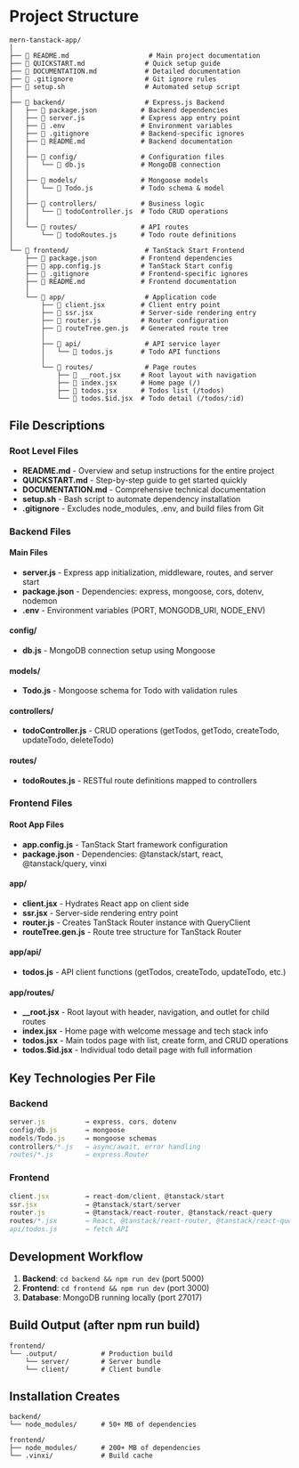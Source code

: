 # Project Structure

```
mern-tanstack-app/
│
├── 📄 README.md                    # Main project documentation
├── 📄 QUICKSTART.md               # Quick setup guide
├── 📄 DOCUMENTATION.md            # Detailed documentation
├── 📄 .gitignore                  # Git ignore rules
├── 🔧 setup.sh                    # Automated setup script
│
├── 📁 backend/                    # Express.js Backend
│   ├── 📄 package.json           # Backend dependencies
│   ├── 📄 server.js              # Express app entry point
│   ├── 📄 .env                   # Environment variables
│   ├── 📄 .gitignore             # Backend-specific ignores
│   ├── 📄 README.md              # Backend documentation
│   │
│   ├── 📁 config/                # Configuration files
│   │   └── 📄 db.js              # MongoDB connection
│   │
│   ├── 📁 models/                # Mongoose models
│   │   └── 📄 Todo.js            # Todo schema & model
│   │
│   ├── 📁 controllers/           # Business logic
│   │   └── 📄 todoController.js  # Todo CRUD operations
│   │
│   └── 📁 routes/                # API routes
│       └── 📄 todoRoutes.js      # Todo route definitions
│
└── 📁 frontend/                   # TanStack Start Frontend
    ├── 📄 package.json           # Frontend dependencies
    ├── 📄 app.config.js          # TanStack Start config
    ├── 📄 .gitignore             # Frontend-specific ignores
    ├── 📄 README.md              # Frontend documentation
    │
    └── 📁 app/                    # Application code
        ├── 📄 client.jsx         # Client entry point
        ├── 📄 ssr.jsx            # Server-side rendering entry
        ├── 📄 router.js          # Router configuration
        ├── 📄 routeTree.gen.js   # Generated route tree
        │
        ├── 📁 api/                # API service layer
        │   └── 📄 todos.js       # Todo API functions
        │
        └── 📁 routes/             # Page routes
            ├── 📄 __root.jsx     # Root layout with navigation
            ├── 📄 index.jsx      # Home page (/)
            ├── 📄 todos.jsx      # Todos list (/todos)
            └── 📄 todos.$id.jsx  # Todo detail (/todos/:id)
```

## File Descriptions

### Root Level Files
- **README.md** - Overview and setup instructions for the entire project
- **QUICKSTART.md** - Step-by-step guide to get started quickly
- **DOCUMENTATION.md** - Comprehensive technical documentation
- **setup.sh** - Bash script to automate dependency installation
- **.gitignore** - Excludes node_modules, .env, and build files from Git

### Backend Files

#### Main Files
- **server.js** - Express app initialization, middleware, routes, and server start
- **package.json** - Dependencies: express, mongoose, cors, dotenv, nodemon
- **.env** - Environment variables (PORT, MONGODB_URI, NODE_ENV)

#### config/
- **db.js** - MongoDB connection setup using Mongoose

#### models/
- **Todo.js** - Mongoose schema for Todo with validation rules

#### controllers/
- **todoController.js** - CRUD operations (getTodos, getTodo, createTodo, updateTodo, deleteTodo)

#### routes/
- **todoRoutes.js** - RESTful route definitions mapped to controllers

### Frontend Files

#### Root App Files
- **app.config.js** - TanStack Start framework configuration
- **package.json** - Dependencies: @tanstack/start, react, @tanstack/query, vinxi

#### app/
- **client.jsx** - Hydrates React app on client side
- **ssr.jsx** - Server-side rendering entry point
- **router.js** - Creates TanStack Router instance with QueryClient
- **routeTree.gen.js** - Route tree structure for TanStack Router

#### app/api/
- **todos.js** - API client functions (getTodos, createTodo, updateTodo, etc.)

#### app/routes/
- **__root.jsx** - Root layout with header, navigation, and outlet for child routes
- **index.jsx** - Home page with welcome message and tech stack info
- **todos.jsx** - Main todos page with list, create form, and CRUD operations
- **todos.$id.jsx** - Individual todo detail page with full information

## Key Technologies Per File

### Backend
```javascript
server.js          → express, cors, dotenv
config/db.js       → mongoose
models/Todo.js     → mongoose schemas
controllers/*.js   → async/await, error handling
routes/*.js        → express.Router
```

### Frontend
```javascript
client.jsx         → react-dom/client, @tanstack/start
ssr.jsx            → @tanstack/start/server
router.js          → @tanstack/react-router, @tanstack/react-query
routes/*.jsx       → React, @tanstack/react-router, @tanstack/react-query
api/todos.js       → fetch API
```

## Development Workflow

1. **Backend**: `cd backend && npm run dev` (port 5000)
2. **Frontend**: `cd frontend && npm run dev` (port 3000)
3. **Database**: MongoDB running locally (port 27017)

## Build Output (after npm run build)

```
frontend/
└── .output/           # Production build
    └── server/        # Server bundle
    └── client/        # Client bundle
```

## Installation Creates

```
backend/
└── node_modules/      # 50+ MB of dependencies

frontend/
├── node_modules/      # 200+ MB of dependencies
└── .vinxi/            # Build cache
```

